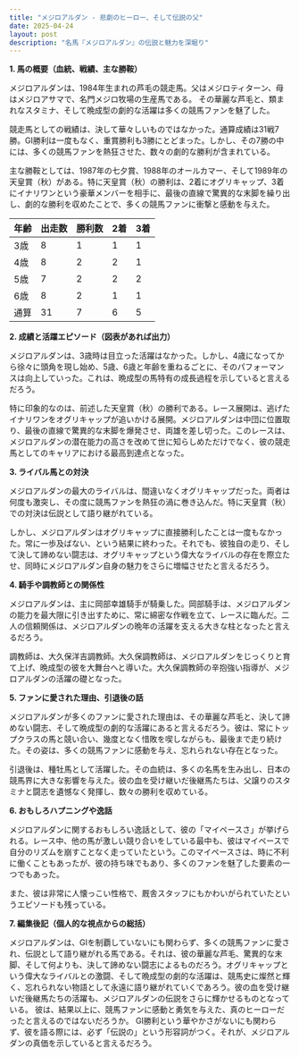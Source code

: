 ```yaml
---
title: "メジロアルダン - 悲劇のヒーロー、そして伝説の父"
date: 2025-04-24
layout: post
description: "名馬『メジロアルダン』の伝説と魅力を深堀り"
---
```


**1. 馬の概要（血統、戦績、主な勝鞍）**

メジロアルダンは、1984年生まれの芦毛の競走馬。父はメジロティターン、母はメジロアサマで、名門メジロ牧場の生産馬である。  その華麗な芦毛と、類まれなスタミナ、そして晩成型の劇的な活躍は多くの競馬ファンを魅了した。

競走馬としての戦績は、決して華々しいものではなかった。通算成績は31戦7勝。GI勝利は一度もなく、重賞勝利も3勝にとどまった。しかし、その7勝の中には、多くの競馬ファンを熱狂させた、数々の劇的な勝利が含まれている。

主な勝鞍としては、1987年の七夕賞、1988年のオールカマー、そして1989年の天皇賞（秋）がある。特に天皇賞（秋）の勝利は、2着にオグリキャップ、3着にイナリワンという豪華メンバーを相手に、最後の直線で驚異的な末脚を繰り出し、劇的な勝利を収めたことで、多くの競馬ファンに衝撃と感動を与えた。

| 年齢 | 出走数 | 勝利数 | 2着 | 3着 |
|---|---|---|---|---|
| 3歳 | 8 | 1 | 1 | 1 |
| 4歳 | 8 | 2 | 2 | 1 |
| 5歳 | 7 | 2 | 2 | 2 |
| 6歳 | 8 | 2 | 1 | 1 |
| 通算 | 31 | 7 | 6 | 5 |


**2. 成績と活躍エピソード（図表があれば出力）**

メジロアルダンは、3歳時は目立った活躍はなかった。しかし、4歳になってから徐々に頭角を現し始め、5歳、6歳と年齢を重ねるごとに、そのパフォーマンスは向上していった。これは、晩成型の馬特有の成長過程を示していると言えるだろう。

特に印象的なのは、前述した天皇賞（秋）の勝利である。レース展開は、逃げたイナリワンをオグリキャップが追いかける展開。メジロアルダンは中団に位置取り、最後の直線で驚異的な末脚を爆発させ、両雄を差し切った。このレースは、メジロアルダンの潜在能力の高さを改めて世に知らしめただけでなく、彼の競走馬としてのキャリアにおける最高到達点となった。

**3. ライバル馬との対決**

メジロアルダンの最大のライバルは、間違いなくオグリキャップだった。両者は何度も激突し、その度に競馬ファンを熱狂の渦に巻き込んだ。特に天皇賞（秋）での対決は伝説として語り継がれている。

しかし、メジロアルダンはオグリキャップに直接勝利したことは一度もなかった。常に一歩及ばない、という結果に終わった。それでも、彼独自の走り、そして決して諦めない闘志は、オグリキャップという偉大なライバルの存在を際立たせ、同時にメジロアルダン自身の魅力をさらに増幅させたと言えるだろう。

**4. 騎手や調教師との関係性**

メジロアルダンは、主に岡部幸雄騎手が騎乗した。岡部騎手は、メジロアルダンの能力を最大限に引き出すために、常に綿密な作戦を立て、レースに臨んだ。二人の信頼関係は、メジロアルダンの晩年の活躍を支える大きな柱となったと言えるだろう。

調教師は、大久保洋吉調教師。大久保調教師は、メジロアルダンをじっくりと育て上げ、晩成型の彼を大舞台へと導いた。大久保調教師の辛抱強い指導が、メジロアルダンの活躍の礎となった。

**5. ファンに愛された理由、引退後の話**

メジロアルダンが多くのファンに愛された理由は、その華麗な芦毛と、決して諦めない闘志、そして晩成型の劇的な活躍にあると言えるだろう。彼は、常にトップクラスの馬と競い合い、幾度となく惜敗を喫しながらも、最後まで走り続けた。その姿は、多くの競馬ファンに感動を与え、忘れられない存在となった。

引退後は、種牡馬として活躍した。その血統は、多くの名馬を生み出し、日本の競馬界に大きな影響を与えた。彼の血を受け継いだ後継馬たちは、父譲りのスタミナと闘志を遺憾なく発揮し、数々の勝利を収めている。


**6. おもしろハプニングや逸話**

メジロアルダンに関するおもしろい逸話として、彼の「マイペースさ」が挙げられる。レース中、他の馬が激しい競り合いをしている最中も、彼はマイペースで自分のリズムを崩すことなく走っていたという。このマイペースさは、時に不利に働くこともあったが、彼の持ち味でもあり、多くのファンを魅了した要素の一つでもあった。

また、彼は非常に人懐っこい性格で、厩舎スタッフにもかわいがられていたというエピソードも残っている。


**7. 編集後記（個人的な視点からの総括）**

メジロアルダンは、GIを制覇していないにも関わらず、多くの競馬ファンに愛され、伝説として語り継がれる馬である。それは、彼の華麗な芦毛、驚異的な末脚、そして何よりも、決して諦めない闘志によるものだろう。オグリキャップという偉大なライバルとの激闘、そして晩成型の劇的な活躍は、競馬史に燦然と輝く、忘れられない物語として永遠に語り継がれていくであろう。彼の血を受け継いだ後継馬たちの活躍も、メジロアルダンの伝説をさらに輝かせるものとなっている。  彼は、結果以上に、競馬ファンに感動と勇気を与えた、真のヒーローだったと言えるのではないだろうか。  GI勝利という華やかさがないにも関わらず、彼を語る際には、必ず「伝説の」という形容詞がつく。それが、メジロアルダンの真価を示していると言えるだろう。
